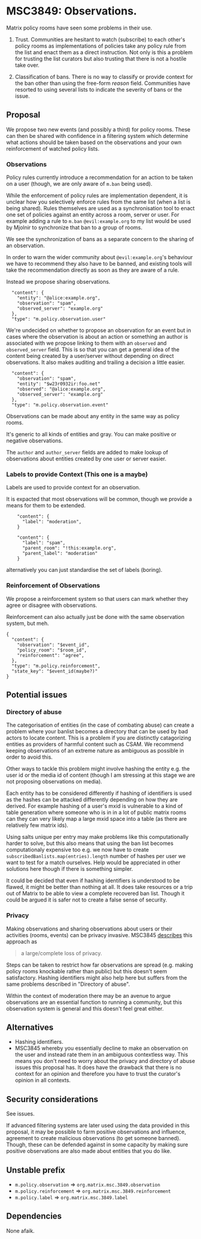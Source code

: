 # MSC3849: Observations.

Matrix policy rooms have seen some problems in their use. 

1) Trust. Communities are hesitant to watch (subscribe) to each other's
   policy rooms as implementations of policies take any policy rule from
   the list and enact them as a direct instruction.
   Not only is this a problem for trusting the list curators but also trusting
   that there is not a hostile take over.

2) Classification of bans. There is no way to classify or provide context
   for the ban other than using the free-form *reason* field.
   Communities have resorted to using several lists to indicate the severity
   of bans or the issue.

## Proposal

We propose two new events (and possibly a third) for policy rooms.
These can then be shared with confidence in a filtering system which
determine what actions should be taken based on the observations and
your own reinforcement of watched policy lists.

### Observations

Policy rules currently introduce a recommendation for an action to be
taken on a user (though, we are only aware of `m.ban` being used).

While the enforcement of policy rules are implementation dependent,
it is unclear how you selectively enforce rules from the same list
(when a list is being shared).
Rules themselves are used as a synchronisation tool to enact one set of
policies against an entity across a room, server or user.
For example adding a rule to `m.ban` `@evil:example.org` to my list
would be used by Mjolnir to synchronize that ban to a group of rooms.

We see the synchronization of bans as a separate concern to the sharing
of an observation.

In order to warn the wider community about `@evil:example.org`'s behaviour
we have to recommend they also have to be banned, and existing tools will
take the recommendation directly as soon as they are aware of a rule.

Instead we propose sharing observations.

```
  "content": {
    "entity": "@alice:example.org",
    "observation": "spam",
    "observed_server": "example.org"
  },
  "type": "m.policy.observation.user"
```

We're undecided on whether to propose an observation for an event
but in cases where the observation is about an action or
something an author is associated with we propose linking
to them with an `observed` and `observed_server` field.
This is so that you can get a general idea of the content
being created by a user/server without depending on
direct observations. It also makes auditing and trailing
a decision a little easier.


```
  "content": {
    "observation": "spam",
	"entity": "$w23r0932ir:foo.net"
    "observed": "@alice:example.org",
    "observed_server": "example.org"
  },
  "type": "m.policy.observation.event"
``` 

Observations can be made about any entity in the same way as policy rooms.


It's generic to all kinds of entities and gray. You can make positive
or negative observations.

The `author` and `author_server` fields are added to make lookup of observations
about entities created by one user or server easier.


### Labels to provide Context (This one is a maybe)

Labels are used to provide context for an observation.

It is expacted that most observations will be common,
though we provide a means for them to be extended.

```
    "content": {
      "label": "moderation",
    }
```

```
    "content": {
      "label": "spam",
      "parent_room": "!this:example.org",
      "parent_label": "moderation"
    }
```

alternatively you can just standardise the set of labels (boring).

### Reinforcement of Observations

We propose a reinforcement system so that users can mark whether they
agree or disagree with observations. 

Reinforcement can also actually just be done with the same observation
system, but meh.


```
{
  "content": {
    "observation": "$event_id",
    "policy_room": "$room_id",
    "reinforcement": "agree",
  },
  "type": "m.policy.reinforcement",
  "state_key": "$event_id(maybe?)"
}
```

 
## Potential issues

### Directory of abuse

The categorisation of entities (in the case of combating abuse) can
create a problem where your banlist becomes a directory that can be used
by bad actors to locate content.
This is a problem if you are distinctly catagorizing entities as providers of
harmful content such as CSAM.
We recommend keeping observations of an extreme nature as ambiguous
as possible in order to avoid this.

Other ways to tackle this problem might involve hashing the entity
e.g. the user id or the media id of content (though I am stressing at
this stage we are not proposing observations on media).

Each entity has to be considered differently if hashing of identifiers
is used as the hashes can be attacked differently depending on how they
are derived.
For example hashing of a user's mxid is vulnerable to a kind of table
generation where someone who is in in a lot of public matrix rooms can
they can very likely map a large mxid space into a table
(as there are relatively few matrix ids).

Using salts unique per entry may make problems like this computationally
harder to solve, but this also means that using the ban list becomes
computationaly expensive too e.g. we now have to create
`subscribedBanlists.map(entries).length` number of hashes per user we
want to test for a match ourselves.
Help would be appreciated in other solutions here though if there
is something simpler.

It could be decided that even if hashing identifiers is understood to
be flawed, it might be better than nothing at all.
It does take resources or a trip out of Matrix to be able to view a
complete recovered ban list.
Though it could be argued it is safer not to create a false sense of security.

### Privacy

Making observations and sharing observations about users or their activities
(rooms, events) can be privacy invasive.
MSC3845 [describes](https://github.com/matrix-org/matrix-spec-proposals/blob/76700eec9693d72923aa1326ca64640c4ba7d9d1/proposals/3845-expanding-policy-rooms-to-reputation.md?plain=1#L139) this approach as

>a large/complete loss of privacy.


Steps can be taken to restrict how far observations are spread
(e.g. making policy rooms knockable rather than public) but this
doesn't seem satisfactory.
Hashing identifiers might also help here but suffers from the same
problems described in "Directory of abuse".

Within the context of moderation there may be an avenue to argue
observations are an essential function to running a community, but this
observation system is general and this doesn't feel great either.


## Alternatives

- Hashing identifiers.
- MSC3845 whereby you essentially decline to make an observation on
  the user and instead rate them in an ambiguous contextless way.
  This means you don't need to worry about the privacy and directory of
  abuse issues this proposal has.
  It does have the drawback that there is no context for an opinion and
  therefore you have to trust the curator's opinion in all contexts.

## Security considerations

See issues.

If advanced filtering systems are later used using the data provided in
this proposal, it may be possible to farm positive observations and influence,
agreement to create malicious observations (to get someone banned).
Though, these can be defended against in some capacity by making sure
positive observations are also made about entities that you do like.

## Unstable prefix

* `m.policy.observation` => `org.matrix.msc.3849.observation`
* `m.policy.reinforcement` => `org.matrix.msc.3849.reinforcement`
* `m.policy.label` => `org.matrix.msc.3849.label`


## Dependencies

None afaik.
